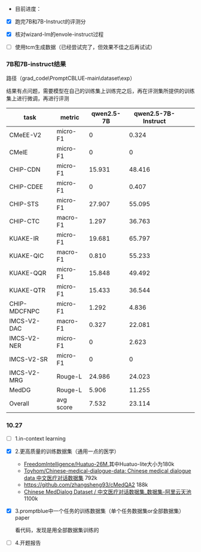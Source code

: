 * 目前进度：

- [x] 跑完7B和7B-Instruct的评测分
- [x] 核对wizard-lm的envole-instruct过程
- [ ] 使用tcm生成数据（已经尝试完了，但效果不佳之后再试试）



### 7B和7B-instruct结果

路径（grad_code\PromptCBLUE-main\dataset\exp）

结果有点问题，需要模型在自己的训练集上训练完之后，再在评测集所提供的训练集上进行微调，再进行评测

| task         | metric         | qwen2.5-7B | qwen2.5-7B-Instruct |      |      |
| ------------ | -------------- | ---------- | ------------------- | ---- | ---- |
| CMeEE-V2     | micro-F1       | 0          | 0.324               |      |      |
| CMeIE        | micro-F1       | 0          | 0                   |      |      |
| CHIP-CDN     | micro-F1       | 15.931     | 48.416              |      |      |
| CHIP-CDEE    | micro-F1       | 0          | 0.407               |      |      |
| CHIP-STS     | micro-F1       | 27.907     | 55.095              |      |      |
| CHIP-CTC     | macro-F1       | 1.297      | 36.763              |      |      |
| KUAKE-IR     | micro-F1       | 19.681     | 65.797              |      |      |
| KUAKE-QIC    | macro-F1       | 0.810      | 55.233              |      |      |
| KUAKE-QQR    | micro-F1       | 15.848     | 49.492              |      |      |
| KUAKE-QTR    | micro-F1       | 15.433     | 36.544              |      |      |
| CHIP-MDCFNPC | micro-F1       | 1.292      | 4.836               |      |      |
| IMCS-V2-DAC  | macro-F1       | 0.327      | 22.081              |      |      |
| IMCS-V2-NER  | micro-F1       | 0          | 2.623               |      |      |
| IMCS-V2-SR   | micro-F1       | 0          | 0                   |      |      |
| IMCS-V2-MRG  | Rouge-L        | 24.986     | 24.023              |      |      |
| MedDG        | Rouge-L        | 5.906      | 11.255              |      |      |
| Overall      | avg score      | 7.532      | 23.114              |      |      |

### 10.27

- [ ] 1.in-context learning

- [x] 2.更高质量的训练数据集（通用一点的医学）
  * [FreedomIntelligence/Huatuo-26M.](https://github.com/FreedomIntelligence/Huatuo-26M?tab=readme-ov-file)其中Huatuo-lite大小为180k
  * [Toyhom/Chinese-medical-dialogue-data: Chinese medical dialogue data 中文医疗对话数据集](https://github.com/Toyhom/Chinese-medical-dialogue-data) 792k
  * https://github.com/zhangsheng93/cMedQA2 188k
  * [Chinese MedDialog Dataset / 中文医疗对话数据集_数据集-阿里云天池](https://tianchi.aliyun.com/dataset/92110) 1100k

- [x] 3.promptblue中一个任务的训练数据集（单个任务数据集or全部数据集）paper

  看代码，发现是用全部数据集训练的

- [ ] 4.开题报告